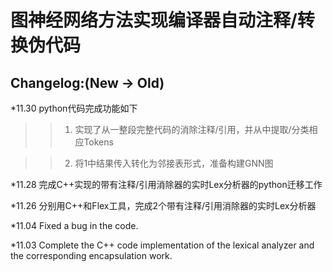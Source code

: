 # 图神经网络方法实现编译器自动注释/转换伪代码

## Changelog:(New -> Old)

*11.30 python代码完成功能如下

>>1.  实现了从一整段完整代码的消除注释/引用，并从中提取/分类相应Tokens

>>2.  将1中结果传入转化为邻接表形式，准备构建GNN图

*11.28 完成C++实现的带有注释/引用消除器的实时Lex分析器的python迁移工作

*11.26 分别用C++和Flex工具，完成2个带有注释/引用消除器的实时Lex分析器

*11.04 Fixed a bug in the code. 

*11.03 Complete the C++ code implementation of the lexical analyzer and the corresponding encapsulation work. 
